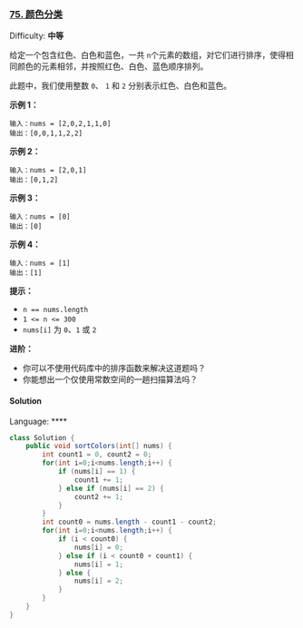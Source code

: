 ### [75\. 颜色分类](https://leetcode-cn.com/problems/sort-colors/)

Difficulty: **中等**


给定一个包含红色、白色和蓝色，一共 `n`个元素的数组，对它们进行排序，使得相同颜色的元素相邻，并按照红色、白色、蓝色顺序排列。

此题中，我们使用整数 `0`、 `1` 和 `2` 分别表示红色、白色和蓝色。

**示例 1：**

```
输入：nums = [2,0,2,1,1,0]
输出：[0,0,1,1,2,2]
```

**示例 2：**

```
输入：nums = [2,0,1]
输出：[0,1,2]
```

**示例 3：**

```
输入：nums = [0]
输出：[0]
```

**示例 4：**

```
输入：nums = [1]
输出：[1]
```

**提示：**

*   `n == nums.length`
*   `1 <= n <= 300`
*   `nums[i]` 为 `0`、`1` 或 `2`

**进阶：**

*   你可以不使用代码库中的排序函数来解决这道题吗？
*   你能想出一个仅使用常数空间的一趟扫描算法吗？


#### Solution

Language: ****

```java
class Solution {
    public void sortColors(int[] nums) {
        int count1 = 0, count2 = 0;
        for(int i=0;i<nums.length;i++) {
            if (nums[i] == 1) {
                count1 += 1;
            } else if (nums[i] == 2) {
                count2 += 1;
            }
        }
        int count0 = nums.length - count1 - count2;
        for(int i=0;i<nums.length;i++) {
            if (i < count0) {
                nums[i] = 0;
            } else if (i < count0 + count1) {
                nums[i] = 1;
            } else {
                nums[i] = 2;
            }
        }
    }
}
```